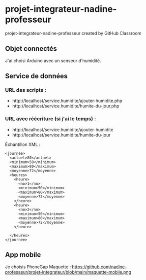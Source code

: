 # projet-integrateur-nadine-professeur
projet-integrateur-nadine-professeur created by GitHub Classroom

## Objet connectés

J'ai choisi Arduino avec un senseur d'humidité.

## Service de données

### URL des scripts : 
- http://localhost/service.humidite/ajouter-humidite.php
- http://localhost/service.humidite/humite-du-jour.php
### URL avec réécriture (si j'ai le temps) :
- http://localhost/service.humidite/ajouter-humidite
- http://localhost/service.humidite/humite-du-jour

Échantillon XML :
```
<journee>
  <actuel>80</actuel>
  <minimum>50</minimum>
  <maximum>80</maximum>
  <moyenne>72</moyenne>
  <heures>
    <heure>
      <no>1</no>
      <minimum>50</minimum>
      <maximum>80</maximum>
      <moyenne>72</moyenne>
    </heure>
    <heure>
      <no>2</no>
      <minimum>50</minimum>
      <maximum>80</maximum>
      <moyenne>72</moyenne>
    </heure>
    
  </heures>
</journee>
```
## App mobile

Je choisis PhoneGap
Maquette : https://github.com/nadine-professeur/projet-integrateur/blob/main/maquette-mobile.png
